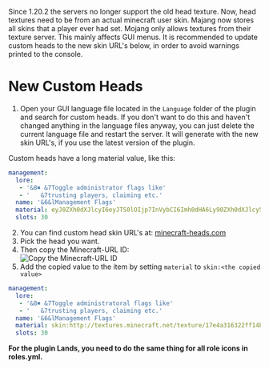 Since 1.20.2 the servers no longer support the old head texture. Now, head textures need to be from an actual minecraft user skin. Majang now stores all skins that a player ever had set. Mojang only allows textures from their texture server. This mainly affects GUI menus. It is recommended to update custom heads to the new skin URL's below, in order to avoid warnings printed to the console.

# New Custom Heads
1. Open your GUI language file located in the `Language` folder of the plugin and search for custom heads. If you don't want to do this and haven't changed anything in the language files anyway, you can just delete the current language file and restart the server. It will generate with the new skin URL's, if you use the latest version of the plugin.

Custom heads have a long material value, like this:
````yaml
management:
  lore:
   - '&8✖ &7Toggle administrator flags like'
   - '   &7trusting players, claiming etc.'
  name: '&6&lManagement Flags'
  material: eyJ0ZXh0dXJlcyI6eyJTS0lOIjp7InVybCI6Imh0dHA6Ly90ZXh0dXJlcy5taW5lY3JhZnQubmV0L3RleHR1cmUvMmVjODVhOWVhOTgzZTcwGJlMDIxZWU5NmUxMDg3ZmY4MGU0YjcwODRhMzM2NTFkYjJhMjYyODAxMmMyMzcwZiJ9fX0=
  slots: 30
````

2. You can find custom head skin URL's at: [minecraft-heads.com](https://minecraft-heads.com/custom-heads)
3. Pick the head you want.
4. Then copy the Minecraft-URL ID:\
   ![Copy the Minecraft-URL ID](https://i.imgur.com/KZxu6Jh.png)
5. Add the copied value to the item by setting `material` to `skin:<the copied value>`
````yaml
management:
  lore:
   - '&8✖ &7Toggle administratoral flags like'
   - '   &7trusting players, claiming etc.'
  name: '&6&lManagement Flags'
  material: skin:http://textures.minecraft.net/texture/17e4a316322ff14b8bdc8c9cbe0751f06d1798b22c34929a8cd403811667b37b
  slots: 30
````

**For the plugin Lands, you need to do the same thing for all role icons in roles.yml.**
